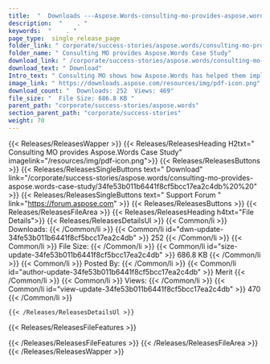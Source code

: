 ```yaml
---
title:  "  Downloads ---Aspose.Words-consulting-mo-provides-aspose.words-case-study . " 
description:  "    . " 
keywords:  "    . " 
page_type:  single_release_page
folder_link: " corporate/success-stories/aspose.words/consulting-mo-provides-aspose.words-case-study/"
folder_name: " Consulting MO provides Aspose.Words Case Study"
download_link: " /corporate/success-stories/aspose.words/consulting-mo-provides-aspose.words-case-study/34fe53b011b6441f8cf5bcc17ea2c4db"
download_text: " Download"
Intro_text: " Consulting MO shows how Aspose.Words has helped them implement customization to ..."
image_link: " https://downloads.aspose.com/resources/img/pdf-icon.png"
download_count: "  Downloads: 252  Views: 469"
file_size: "  File Size: 686.8 KB "
parent_path: "corporate/success-stories/aspose.words"
section_parent_path: "corporate/success-stories"
weight: 70 
---
```


{{< Releases/ReleasesWapper >}}
  {{< Releases/ReleasesHeading H2txt=" Consulting MO provides Aspose.Words Case Study" imagelink="/resources/img/pdf-icon.png">}}
  {{< Releases/ReleasesButtons >}}
    {{< Releases/ReleasesSingleButtons text=" Download" link="/corporate/success-stories/aspose.words/consulting-mo-provides-aspose.words-case-study/34fe53b011b6441f8cf5bcc17ea2c4db%20%20" >}}
    {{< Releases/ReleasesSingleButtons text=" Support Forum " link="https://forum.aspose.com" >}}
  {{< Releases/ReleasesButtons >}}
  {{< Releases/ReleasesFileArea >}}
    {{< Releases/ReleasesHeading h4txt="File Details">}}
    {{< Releases/ReleasesDetailsUl >}}
            {{< Common/li  >}} Downloads: {{< /Common/li >}} 
      {{< Common/li id="dwn-update-34fe53b011b6441f8cf5bcc17ea2c4db" >}} 252 {{< /Common/li >}} 
      {{< Common/li  >}} File Size: {{< /Common/li >}} 
      {{< Common/li id="size-update-34fe53b011b6441f8cf5bcc17ea2c4db" >}} 686.8 KB {{< /Common/li >}} 
      {{< Common/li  >}} Posted By: {{< /Common/li >}} 
      {{< Common/li id="author-update-34fe53b011b6441f8cf5bcc17ea2c4db" >}} Merit {{< /Common/li >}} 
      {{< Common/li  >}} Views: {{< /Common/li >}} 
      {{< Common/li id="view-update-34fe53b011b6441f8cf5bcc17ea2c4db" >}} 470 {{< /Common/li >}} 

    {{< /Releases/ReleasesDetailsUl >}}

  {{< Releases/ReleasesFileFeatures >}}
      
  {{< /Releases/ReleasesFileFeatures >}}
 {{< /Releases/ReleasesFileArea >}}
{{< /Releases/ReleasesWapper >}}


